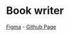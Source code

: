 # Book writer

[Figma](https://www.figma.com/design/YkgbIsgrzQO0LXvT2imgnu/Livre?node-id=0-1&node-type=canvas&t=gTLxKyI8RZzxalMi-0) - 
[Github Page](https://kevinganthy.github.io/book-writer/)